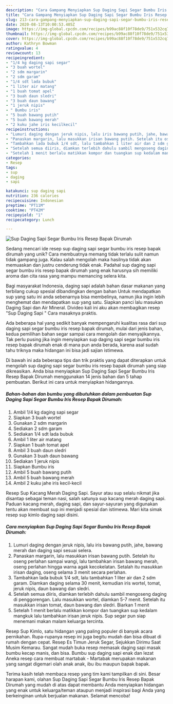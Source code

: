 ```yaml
---
description: "Cara Gampang Menyiapkan Sup Daging Sapi Segar Bumbu Iris Resep Bapak Dirumah, Bisa Manjain Lidah"
title: "Cara Gampang Menyiapkan Sup Daging Sapi Segar Bumbu Iris Resep Bapak Dirumah, Bisa Manjain Lidah"
slug: 213-cara-gampang-menyiapkan-sup-daging-sapi-segar-bumbu-iris-resep-bapak-dirumah-bisa-manjain-lidah
date: 2020-08-13T10:00:53.405Z
image: https://img-global.cpcdn.com/recipes/b99ac88f10f78de9/751x532cq70/sup-daging-sapi-segar-bumbu-iris-resep-bapak-dirumah-foto-resep-utama.jpg
thumbnail: https://img-global.cpcdn.com/recipes/b99ac88f10f78de9/751x532cq70/sup-daging-sapi-segar-bumbu-iris-resep-bapak-dirumah-foto-resep-utama.jpg
cover: https://img-global.cpcdn.com/recipes/b99ac88f10f78de9/751x532cq70/sup-daging-sapi-segar-bumbu-iris-resep-bapak-dirumah-foto-resep-utama.jpg
author: Kathryn Bowman
ratingvalue: 4
reviewcount: 13
recipeingredient:
- "1/4 kg daging sapi segar"
- "3 buah wortel"
- "2 sdm margarin"
- "2 sdm garam"
- "1/4 sdt lada bubuk"
- "1 liter air matang"
- "1 buah tomat apel"
- "3 buah daun sledri"
- "3 buah daun bawang"
- "1 jeruk nipis"
- " Bumbu iris"
- "5 buah bawang putih"
- "5 buah bawang merah"
- "2 kuku jahe iris kecilkecil"
recipeinstructions:
- "Lumuri daging dengan jeruk nipis, lalu iris bawang putih, jahe, bawang merah dan daging sapi sesuai selera."
- "Panaskan margarin, lalu masukkan irisan bawang putih. Setelah itu oseng perlahan sampai wangi, lalu tambahkan irisan bawang merah, oseng perlahan hingga warna agak kecokelatan. Setalah itu masukkan irisan daging, oseng selama 3 menit secara perlahan."
- "Tambahkan lada bubuk 1/4 sdt, lalu tambahkan 1 liter air dan 2 sdm garam. Diamkan daging selama 30 menit, kemudian iris wortel, tomat, jeruk nipis, daun bawang dan sledri."
- "Setelah semua diiris, diamkan terlebih dahulu sambil mengoseng daging di penggorengan. Lalu masukkan wortel, diamkan 5-7 menit. Setelah itu masukkan irisan tomat, daun bawang dan sledri. Biarkan 1 menit"
- "Setelah 1 menit berlalu matikkan kompor dan tuangkan sup kedalam mangkuk lalu tambahkan irisan jeruk nipis. Sup segar pun siap menemani makan malam keluarga tercinta."
categories:
- Resep
tags:
- sup
- daging
- sapi

katakunci: sup daging sapi 
nutrition: 236 calories
recipecuisine: Indonesian
preptime: "PT11M"
cooktime: "PT42M"
recipeyield: "1"
recipecategory: Lunch

---
```



![Sup Daging Sapi Segar Bumbu Iris Resep Bapak Dirumah](https://img-global.cpcdn.com/recipes/b99ac88f10f78de9/751x532cq70/sup-daging-sapi-segar-bumbu-iris-resep-bapak-dirumah-foto-resep-utama.jpg)

Sedang mencari ide resep sup daging sapi segar bumbu iris resep bapak dirumah yang unik? Cara membuatnya memang tidak terlalu sulit namun tidak gampang juga. Kalau salah mengolah maka hasilnya tidak akan memuaskan dan justru cenderung tidak enak. Padahal sup daging sapi segar bumbu iris resep bapak dirumah yang enak harusnya sih memiliki aroma dan cita rasa yang mampu memancing selera kita.

Bagi masyarakat Indonesia, daging sapi adalah bahan dasar makanan yang terbilang cukup spesial dibandingkan dengan bahan Untuk mendapatkan sup yang satu ini anda sebenarnya bisa membelinya, namun jika ingin lebih menghemat dan mendapatkan sup yang satu. Siapkan panci lalu masukan Daging Sapi dan Air Mineral. Divideo kali ini aku akan membagikan resep &#34;Sup Daging Sapi &#34; Cara masaknya praktis.

Ada beberapa hal yang sedikit banyak mempengaruhi kualitas rasa dari sup daging sapi segar bumbu iris resep bapak dirumah, mulai dari jenis bahan, kedua pemilihan bahan segar sampai cara mengolah dan menyajikannya. Tak perlu pusing jika ingin menyiapkan sup daging sapi segar bumbu iris resep bapak dirumah enak di mana pun anda berada, karena asal sudah tahu triknya maka hidangan ini bisa jadi sajian istimewa.


Di bawah ini ada beberapa tips dan trik praktis yang dapat diterapkan untuk mengolah sup daging sapi segar bumbu iris resep bapak dirumah yang siap dikreasikan. Anda bisa menyiapkan Sup Daging Sapi Segar Bumbu Iris Resep Bapak Dirumah menggunakan 14 jenis bahan dan 5 tahap pembuatan. Berikut ini cara untuk menyiapkan hidangannya.

<!--inarticleads1-->

##### Bahan-bahan dan bumbu yang dibutuhkan dalam pembuatan Sup Daging Sapi Segar Bumbu Iris Resep Bapak Dirumah:

1. Ambil 1/4 kg daging sapi segar
1. Siapkan 3 buah wortel
1. Gunakan 2 sdm margarin
1. Sediakan 2 sdm garam
1. Sediakan 1/4 sdt lada bubuk
1. Ambil 1 liter air matang
1. Siapkan 1 buah tomat apel
1. Ambil 3 buah daun sledri
1. Gunakan 3 buah daun bawang
1. Sediakan 1 jeruk nipis
1. Siapkan  Bumbu iris
1. Ambil 5 buah bawang putih
1. Ambil 5 buah bawang merah
1. Ambil 2 kuku jahe iris kecil-kecil


Resep Sup Kacang Merah Daging Sapi. Sayur atau sup selalu nikmat jika disantap sebagai teman nasi, salah satunya sup kacang merah daging sapi. Paduan kacang merah, daging sapi, dan sayur-sayuran yang digunakan tentu akan membuat sup ini menjadi spesial dan istimewa. Mari kita simak resep sup kimlo daging sapi disini. 

<!--inarticleads2-->

##### Cara menyiapkan Sup Daging Sapi Segar Bumbu Iris Resep Bapak Dirumah:

1. Lumuri daging dengan jeruk nipis, lalu iris bawang putih, jahe, bawang merah dan daging sapi sesuai selera.
1. Panaskan margarin, lalu masukkan irisan bawang putih. Setelah itu oseng perlahan sampai wangi, lalu tambahkan irisan bawang merah, oseng perlahan hingga warna agak kecokelatan. Setalah itu masukkan irisan daging, oseng selama 3 menit secara perlahan.
1. Tambahkan lada bubuk 1/4 sdt, lalu tambahkan 1 liter air dan 2 sdm garam. Diamkan daging selama 30 menit, kemudian iris wortel, tomat, jeruk nipis, daun bawang dan sledri.
1. Setelah semua diiris, diamkan terlebih dahulu sambil mengoseng daging di penggorengan. Lalu masukkan wortel, diamkan 5-7 menit. Setelah itu masukkan irisan tomat, daun bawang dan sledri. Biarkan 1 menit
1. Setelah 1 menit berlalu matikkan kompor dan tuangkan sup kedalam mangkuk lalu tambahkan irisan jeruk nipis. Sup segar pun siap menemani makan malam keluarga tercinta.


Resep Sup Kimlo, satu hidangan yang paling populer di banyak acara pernikahan. Rupa-rupanya resep ini juga begitu mudah dan bisa dibuat di rumah dengan cepat. Resep Es Timun Jeruk Segar, Sejukkan Dirimu Saat Musim Kemarau. Sangat mudah buka resep memasak daging sapi masak bumbu kecap manis, dan bisa. Bumbu sup daging sapi enak dan lezat Aneka resep cara membuat martabak - Martabak merupakan makanan yang sangat digemari olah anak anak, ibu ibu maupun bapak bapak. 

Terima kasih telah membaca resep yang tim kami tampilkan di sini. Besar harapan kami, olahan Sup Daging Sapi Segar Bumbu Iris Resep Bapak Dirumah yang mudah di atas dapat membantu Anda menyiapkan hidangan yang enak untuk keluarga/teman ataupun menjadi inspirasi bagi Anda yang berkeinginan untuk berjualan makanan. Selamat mencoba!
